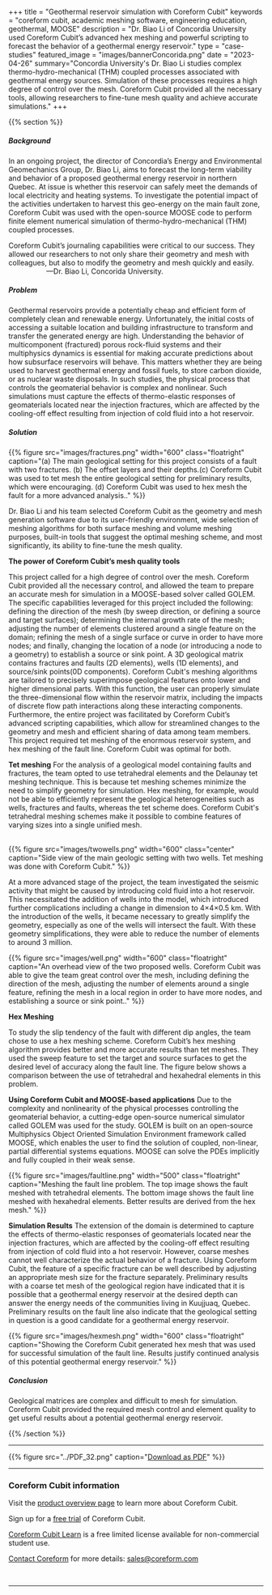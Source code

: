 +++
title = "Geothermal reservoir simulation with Coreform Cubit"
keywords = "coreform cubit, academic meshing software, engineering education, geothermal, MOOSE"
description = "Dr. Biao Li of Concordia University used Coreform Cubit’s advanced hex meshing and powerful scripting to forecast the behavior of a geothermal energy reservoir."
type = "case-studies"
featured_image = "images/bannerConcorida.png"
date = "2023-04-26"
summary="Concordia University's Dr. Biao Li studies complex thermo-hydro-mechanical (THM) coupled processes associated with geothermal energy sources. Simulation of these processes requires a high degree of control over the mesh. Coreform Cubit provided all the necessary tools, allowing researchers to fine-tune mesh quality and achieve accurate simulations."
+++

{{% section %}}

<!--{{% figure src="images/caltechlogo.png" width="200" class="floatright" caption="" %}}<br> -->

 
<!-- <blockquote class="pullquote" style="width: 350px; font: bold 1.333em/1.125em &quot;Open Sans&quot;, sans-serif; margin: 2.5em 2.5em 2.5em 2.5em !important; padding: 0.6em 5px !important; background: none !important; border: 3px double \#ddd; border-width: 3px 0; text-align: center; float: left; ">---<br>Once you use Coreform Cubit for scripting automated mesh generation, you will never go back.<br>&mdash; Dr. Klaus Roppert<br>---</blockquote> -->



##### Background  
In an ongoing project, the director of Concordia’s Energy and Environmental Geomechanics Group, Dr. Biao Li, aims to forecast the long-term viability and behavior of a proposed geothermal energy reservoir in northern Quebec. At issue is whether this reservoir can safely meet the demands of local electricity and heating systems. To investigate the potential impact of the activities undertaken to harvest this geo-energy on the main fault zone, Coreform Cubit was used with the open-source MOOSE code to perform finite element numerical simulation of thermo-hydro-mechanical (THM) coupled processes. 



<aside class="pquote">
	<p>Coreform Cubit’s journaling capabilities were critical to our success. They allowed our researchers to not only share their geometry and mesh with colleagues, but also to modify the geometry and mesh quickly and easily.<br> &nbsp; &nbsp; &nbsp; &nbsp; &nbsp; &nbsp;&nbsp; &nbsp; &nbsp; &nbsp; &mdash;Dr. Biao Li, Concorida University.</p>
</aside>



##### Problem
Geothermal reservoirs provide a potentially cheap and efficient form of completely clean and renewable energy. Unfortunately, the initial costs of accessing a suitable location and building infrastructure to transform and transfer the generated energy are high. Understanding the behavior of multicomponent (fractured) porous rock-fluid systems and their multiphysics dynamics is essential for making accurate predictions about how subsurface reservoirs will behave. This matters whether they are being used to harvest geothermal energy and fossil fuels, to store carbon dioxide, or as nuclear waste disposals. In such studies, the physical process that controls the geomaterial behavior is complex and nonlinear. Such simulations must capture the effects of thermo-elastic responses of geomaterials located near the injection fractures, which are affected by the cooling-off effect resulting from injection of cold fluid into a hot reservoir. 
 

##### Solution

{{% figure src="images/fractures.png" width="600" class="floatright" caption="(a) The main geological setting for this project consists of a fault with two fractures. (b) The offset layers and their depths.(c) Coreform Cubit was used to tet mesh the entire geological setting for preliminary results, which were encouraging. (d) Coreform Cubit was used to hex mesh the fault for a more advanced analysis.." %}}<br>

Dr. Biao Li and his team selected Coreform Cubit as the geometry and mesh generation software due to its user-friendly environment, wide selection of meshing algorithms for both surface meshing and volume meshing purposes, built-in tools that suggest the optimal meshing scheme, and most significantly, its ability to fine-tune the mesh quality. 

**The power of Coreform Cubit’s mesh quality tools**

This project called for a high degree of control over the mesh. Coreform Cubit provided all the necessary control, and allowed the team to prepare an accurate mesh for simulation in a MOOSE-based solver called GOLEM. The specific capabilities leveraged for this project included the following:  defining the direction of the mesh (by sweep direction, or defining a source and target surfaces); determining the internal growth rate of the mesh; adjusting the number of elements clustered around a single feature on the domain; refining the mesh of a single surface or curve in order to have more nodes; and finally, changing the location of a node (or introducing a node to a geometry) to establish a source or sink point. 
A 3D geological matrix contains fractures and faults (2D elements), wells (1D elements), and source/sink points(0D components). Coreform Cubit's meshing algorithms are tailored to precisely superimpose geological features onto lower and higher dimensional parts. With this function, the user can properly simulate the three-dimensional flow within the reservoir matrix, including the impacts of discrete flow path interactions along these interacting components.
Furthermore, the entire project was facilitated by Coreform Cubit’s advanced scripting capabilities, which allow for streamlined changes to the geometry and mesh and efficient sharing of data among team members. 
This project required tet meshing of the enormous reservoir system, and hex meshing of the fault line. Coreform Cubit was optimal for both.

**Tet meshing**
For the analysis of a geological model containing faults and fractures, the team opted to use tetrahedral elements and the Delaunay tet meshing technique. This is because tet meshing schemes minimize the need to simplify geometry for simulation. Hex meshing, for example, would not be able to efficiently represent the geological heterogeneities such as  wells, fractures and faults, whereas the tet scheme does. Coreform Cubit's tetrahedral meshing schemes make it possible to combine features of varying sizes into a single unified mesh.

<br>{{% figure src="images/twowells.png" width="600" class="center" caption="Side view of the main geologic setting with two wells. Tet meshing was done with Coreform Cubit." %}}<br>

At a more advanced stage of the project, the team investigated the seismic activity that might be caused by introducing cold fluid into a hot reservoir. This necessitated the addition of wells into the model, which introduced further complications including a change in dimension to 4×4×0.5 km. With the introduction of the wells, it became necessary to greatly simplify the geometry, especially as one of the wells will intersect the fault. With these geometry simplifications, they were able to reduce the number of elements to around 3 million. 

{{% figure src="images/well.png" width="600" class="floatright" caption="An overhead view of the two proposed wells. Coreform Cubit was able to give the team great control over the mesh, including defining the direction of the mesh, adjusting the number of elements around a single feature, refining the mesh in a local region in order to have more nodes, and establishing a source or sink point.." %}}<br>

**Hex Meshing**

To study the slip tendency of the fault with different dip angles, the team chose to use a hex meshing scheme. Coreform Cubit’s hex meshing algorithm provides better and more accurate results than tet meshes. They used the sweep feature to set the target and source surfaces to get the desired level of accuracy along the fault line. The figure below shows a comparison between the use of tetrahedral and hexahedral elements in this problem. 

**Using Coreform Cubit and MOOSE-based applications**
Due to the complexity and nonlinearity of the physical processes controlling the geomaterial behavior, a cutting-edge open-source numerical simulator called GOLEM was used for the study. GOLEM is built on an open-source Multiphysics Object Oriented Simulation Environment framework called MOOSE, which enables the user to find the solution of coupled, non-linear, partial differential systems equations. MOOSE can solve the PDEs implicitly and fully coupled in their weak sense.

{{% figure src="images/faultline.png" width="500" class="floatright" caption="Meshing the fault line problem. The top image shows the fault meshed with tetrahedral elements. The bottom image shows the fault line meshed with hexahedral elements. Better results are derived from the hex mesh." %}}<br>

**Simulation Results**
The extension of the domain is determined to capture the effects of thermo-elastic responses of geomaterials located near the injection fractures, which are affected by the cooling-off effect resulting from injection of cold fluid into a hot reservoir. However, coarse meshes cannot well characterize the actual behavior of a fracture.  Using Coreform Cubit, the feature of a specific fracture can be well described by adjusting an appropriate mesh size for the fracture separately.
Preliminary results with a coarse tet mesh of the geological region have indicated that it is possible that a geothermal energy reservoir at the desired depth can answer the energy needs of the communities living in Kuujjuaq, Quebec. Preliminary results on the fault line also indicate that the geological setting in question is a good candidate for a geothermal energy reservoir. 




{{% figure src="images/hexmesh.png" width="600" class="floatright" caption="Showing the Coreform Cubit generated hex mesh that was used for successful simulation of the fault line. Results justify continued analysis of this potential geothermal energy reservoir." %}}<br>
 

<!-- {{% figure src="" width="" class="floatleft" caption=""   %}} -->

##### Conclusion

Geological matrices are complex and difficult to mesh for simulation. Coreform Cubit provided the required mesh control and element quality to get useful results about a potential geothermal energy reservoir. 


{{% /section %}}

--- 

{{% figure src="../PDF_32.png" caption="[Download as PDF](concordia.pdf)" %}}

---  

### Coreform Cubit information

Visit the [product overview page](/products/coreform-cubit/) to learn more about Coreform Cubit. 

Sign up for a [free trial](/products/trial/) of Coreform Cubit. 

[Coreform Cubit Learn](../../free-meshing-software/) is a free limited license available for non-commercial student use.

[Contact Coreform](/company/contact) for more details: sales@coreform.com

<br>

---


